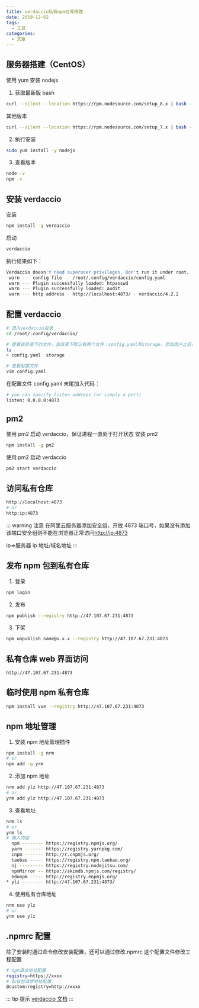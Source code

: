 ```yaml
---
title: verdaccio私有npm仓库搭建
date: 2019-12-02
tags:
  - 工具
categories:
  - 文章
---
```


## 服务器搭建（CentOS）

使用 yum 安装 nodejs

1. 获取最新版 bash

```sh
curl --silent --location https://rpm.nodesource.com/setup_8.x | bash -
```

其他版本

```sh
curl --silent --location https://rpm.nodesource.com/setup_7.x | bash -
```

2. 执行安装

```sh
sudo yum install -y nodejs
```

3. 查看版本

```sh
node -v
npm -v
```

## 安装 verdaccio

安装

```sh
npm install -g verdaccio
```

启动

```sh
verdaccio
```

执行结果如下：

```sh
Verdaccio doesn't need superuser privileges. Don't run it under root.
 warn --- config file  - /root/.config/verdaccio/config.yaml
 warn --- Plugin successfully loaded: htpasswd
 warn --- Plugin successfully loaded: audit
 warn --- http address - http://localhost:4873/ - verdaccio/4.2.2
```

## 配置 verdaccio

```sh
# 进入verdaccio目录
cd /root/.config/verdaccio/

# 查看该目录下的文件，该目录下默认有两个文件：config.yaml和storage，添加用户之后会自动创建htpasswd
ls
> config.yaml  storage

# 查看配置文件
vim config.yaml
```

在配置文件 config.yaml 末尾加入代码：

```sh
# you can specify listen address (or simply a port)
listen: 0.0.0.0:4873
```

## pm2

使用 pm2 启动 verdaccio，保证进程一直处于打开状态
安装 pm2

```sh
npm install -g pm2
```

使用 pm2 启动 verdaccio

```sh
pm2 start verdaccio
```

## 访问私有仓库

```sh
http://localhost:4873
# or
http:ip:4873
```

::: warning 注意
在阿里云服务器添加安全组，开放 4873 端口号，如果没有添加该端口安全组则不能在浏览器正常访问<http://ip:4873>

ip=>服务器 ip 地址/域名地址
:::

## 发布 npm 包到私有仓库

1. 登录

```sh
npm login
```

2. 发布

```sh
npm publish --registry http://47.107.67.231:4873
```

3. 下架

```sh
npm unpublish name@x.x.x --registry http://47.107.67.231:4873
```

## 私有仓库 web 界面访问

```
http://47.107.67.231:4873
```

## 临时使用 npm 私有仓库

```sh
npm install vue --registry http://47.107.67.231:4873
```

## npm 地址管理

1. 安装 npm 地址管理插件

```sh
npm install -g nrm
# or
npm add -g yrm
```

2. 添加 npm 地址

```sh
nrm add ylz http://47.107.67.231:4873
# or
yrm add ylz http://47.107.67.231:4873
```

3. 查看地址

```sh
nrm ls
# or
yrm ls
# 输入内容
  npm -------- https://registry.npmjs.org/
  yarn ------- https://registry.yarnpkg.com/
  cnpm ------- http://r.cnpmjs.org/
  taobao ----- https://registry.npm.taobao.org/
  nj --------- https://registry.nodejitsu.com/
  npmMirror -- https://skimdb.npmjs.com/registry/
  edunpm ----- http://registry.enpmjs.org/
* ylz -------- http://47.107.67.231:4873/
```

4. 使用私有仓库地址

```sh
nrm use ylz
# or
yrm use ylz
```

## .npmrc 配置

除了安装时通过命令修改安装配置，还可以通过修改.npmrc 这个配置文件修改工程配置

```sh
# npm请求地址配置
registry=https://xxxx
# 私有包请求地址配置
@custom:registry=http://xxxx
```

::: tip 提示
[verdaccio 文档](https://verdaccio.org/)
:::
